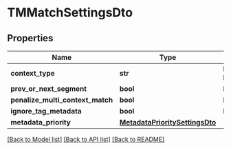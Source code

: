# TMMatchSettingsDto

## Properties
Name | Type | Description | Notes
------------ | ------------- | ------------- | -------------
**context_type** | **str** | Default: PREV_AND_NEXT_SEGMENT | [optional] 
**prev_or_next_segment** | **bool** | Default: false | [optional] 
**penalize_multi_context_match** | **bool** | Default: false | [optional] 
**ignore_tag_metadata** | **bool** | Default: true | [optional] 
**metadata_priority** | [**MetadataPrioritySettingsDto**](MetadataPrioritySettingsDto.md) |  | [optional] 

[[Back to Model list]](../README.md#documentation-for-models) [[Back to API list]](../README.md#documentation-for-api-endpoints) [[Back to README]](../README.md)

